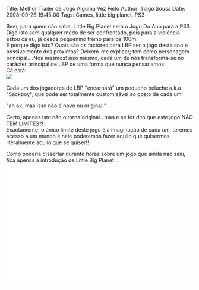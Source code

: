 Title: Melhor Trailer de Jogo Alguma Vez Feito
Author: Tiago Sousa
Date: 2008-09-28 19:45:00
Tags: Games, little big planet, PS3


Bem, para quem não sabe, Little Big Planet será o Jogo Do Ano para a PS3. Digo isto sem qualquer medo de ser confrontado, pois para a violência estou cá eu, já desde pequenino treino para os 100m.  
E porque digo isto? Quais são os factores para LBP ser o jogo deste ano e possivelmente dos próximos? Deixem-me explicar; tem como personagem principal....Nós mesmos! isso mesmo, cada um de nós transforma-se no carácter principal de LBP de uma forma que nunca pensariamos.  
Cá está:  
[![](http://4.bp.blogspot.com/_bgCtUjSDd-0/SOAYZjpvWyI/AAAAAAAAALs/IEyjP4nyMeo/s320/sackboyburst_1024_576_lbpn.jpg)](http://4.bp.blogspot.com/_bgCtUjSDd-0/SOAYZjpvWyI/AAAAAAAAALs/IEyjP4nyMeo/s1600-h/sackboyburst_1024_576_lbpn.jpg)  
  
Cada um dos jogadores de LBP "encarnará" um pequeno peluche a.k.a "Sackboy", que pode ser totalmente customizável ao gosto de cada um!  
  
"ah ok, mas isso não é novo ou original!"  
  
Certo, apenas isto não o torna original...mas e se for dito que este jogo NÃO TEM LIMITES?!  
Exactamente, o único limite deste jogo é a imaginação de cada um, teremos acesso a um mundo e nele poderemos fazer aquilo que quisermos, literalmente aquilo que se quiser!!  
  
Como poderia dissertar durante horas sobre um jogo que ainda não saiu, fica apenas a introdução de Little Big Planet...  
  
<iframe width="420" height="315" src="//www.youtube.com/embed/NhJHAc2HQao" frameborder="0" allowfullscreen></iframe>  
